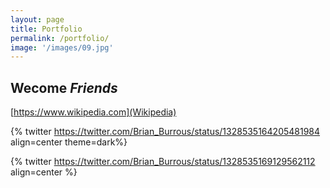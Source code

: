 ```yaml
---
layout: page
title: Portfolio
permalink: /portfolio/
image: '/images/09.jpg'
---
```


## Wecome *Friends*

[https://www.wikipedia.com](Wikipedia)


{% twitter https://twitter.com/Brian_Burrous/status/1328535164205481984 align=center theme=dark%}

{% twitter https://twitter.com/Brian_Burrous/status/1328535169129562112 align=center %}